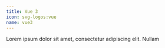 ```yaml
---
title: Vue 3
icon: svg-logos:vue
name: vue3
---
```


Lorem ipsum dolor sit amet, consectetur adipiscing elit. Nullam
